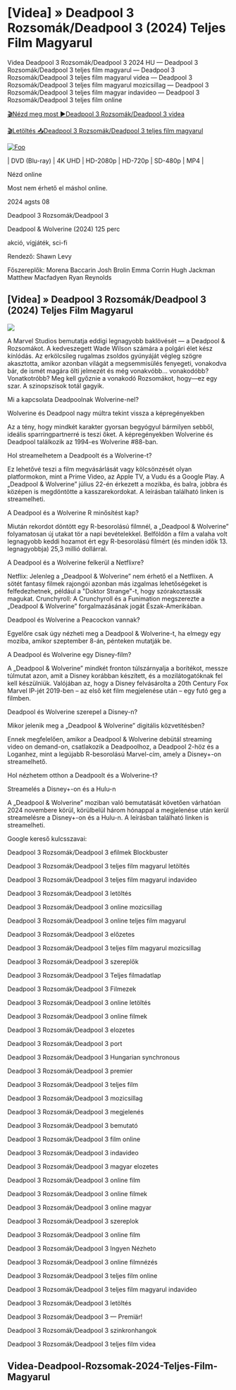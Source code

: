 <h1 tabindex="-1" class="heading-element" dir="auto">[Videa] » Deadpool 3 Rozsomák/Deadpool 3 (2024) Teljes Film Magyarul </h1>

Videa Deadpool 3 Rozsomák/Deadpool 3 2024 HU — Deadpool 3 Rozsomák/Deadpool 3 teljes film magyarul — Deadpool 3 Rozsomák/Deadpool 3 teljes film magyarul videa — Deadpool 3 Rozsomák/Deadpool 3 teljes film magyarul mozicsillag — Deadpool 3 Rozsomák/Deadpool 3 teljes film magyar indavideo — Deadpool 3 Rozsomák/Deadpool 3 teljes film online

<a href="https://bit.ly/deadpool-wolverine-Deadpool-3-gitlag" rel="nofollow">🎬Nézd meg most ►Deadpool 3 Rozsomák/Deadpool 3 videa</a>

<a href="https://bit.ly/deadpool-wolverine-Deadpool-3-gitlag" rel="nofollow">🎬Letöltés 📥Deadpool 3 Rozsomák/Deadpool 3 teljes film magyarul</a>

<a href="https://bit.ly/deadpool-wolverine-Deadpool-3-gitlag" rel="nofollow"><img src="https://camo.githubusercontent.com/917e6ed5c302499242165dcc02bdbce85c075fd21b35918eb9c0b771855261b8/68747470733a2f2f7374617469632e7769787374617469632e636f6d2f6d656469612f6232343966395f61646163386637306662336634356238383639313639366337376465313866337e6d76322e676966" alt="Foo" style="max-width: 100%;"></a>


| DVD (Blu-ray) | 4K UHD | HD-2080p | HD-720p | SD-480p | MP4 |

Nézd online

Most nem érhető el máshol online.

2024 agsts 08

Deadpool 3 Rozsomák/Deadpool 3

Deadpool & Wolverine (2024) 125 perc

akció, vígjáték, sci-fi

Rendező: Shawn Levy

Főszereplők: Morena Baccarin Josh Brolin Emma Corrin Hugh Jackman Matthew Macfadyen Ryan Reynolds

## [Videa] » Deadpool 3 Rozsomák/Deadpool 3 (2024) Teljes Film Magyarul

<img src="https://prod-ripcut-delivery.disney-plus.net/v1/variant/disney/4918A55D3FD49D08F74A964ED1AB32D88E2356F3D6B047DADD83DB0154AF0BF8/scale?width=1200&aspectRatio=1.78&format=webp" data-canonical-src="https://prod-ripcut-delivery.disney-plus.net/v1/variant/disney/4918A55D3FD49D08F74A964ED1AB32D88E2356F3D6B047DADD83DB0154AF0BF8/scale?width=1200&aspectRatio=1.78&format=webp" style="max-width: 100%;">

A Marvel Studios bemutatja eddigi legnagyobb baklövését — a Deadpool & Rozsomákot. A kedveszegett Wade Wilson számára a polgári élet kész kínlódás. Az erkölcsileg rugalmas zsoldos gyúnyáját végleg szögre akasztotta, amikor azonban világát a megsemmisülés fenyegeti, vonakodva bár, de ismét magára ölti jelmezét és még vonakvóbb... vonakodóbb? Vonatkotróbb? Meg kell győznie a vonakodó Rozsomákot, hogy—ez egy szar. A szinopszisok totál gagyik.

Mi a kapcsolata Deadpoolnak Wolverine-nel?

Wolverine és Deadpool nagy múltra tekint vissza a képregényekben

Az a tény, hogy mindkét karakter gyorsan begyógyul bármilyen sebből, ideális sparringpartnerré is teszi őket. A képregényekben Wolverine és Deadpool találkozik az 1994-es Wolverine #88-ban.

Hol streamelhetem a Deadpoolt és a Wolverine-t?

Ez lehetővé teszi a film megvásárlását vagy kölcsönzését olyan platformokon, mint a Prime Video, az Apple TV, a Vudu és a Google Play. A „Deadpool & Wolverine” július 22-én érkezett a mozikba, és balra, jobbra és középen is megdöntötte a kasszarekordokat. A leírásban található linken is streamelheti.

A Deadpool és a Wolverine R minősítést kap?

Miután rekordot döntött egy R-besorolású filmnél, a „Deadpool & Wolverine” folyamatosan új utakat tör a napi bevételekkel. Belföldön a film a valaha volt legnagyobb keddi hozamot ért egy R-besorolású filmért (és minden idők 13. legnagyobbja) 25,3 millió dollárral.

A Deadpool és a Wolverine felkerül a Netflixre?

Netflix: Jelenleg a „Deadpool & Wolverine” nem érhető el a Netflixen. A sötét fantasy filmek rajongói azonban más izgalmas lehetőségeket is felfedezhetnek, például a "Doktor Strange"-t, hogy szórakoztassák magukat. Crunchyroll: A Crunchyroll és a Funimation megszerezte a „Deadpool & Wolverine” forgalmazásának jogát Észak-Amerikában.

Deadpool és Wolverine a Peacockon vannak?

Egyelőre csak úgy nézheti meg a Deadpool & Wolverine-t, ha elmegy egy moziba, amikor szeptember 8-án, pénteken mutatják be.

A Deadpool és Wolverine egy Disney-film?

A „Deadpool & Wolverine” mindkét fronton túlszárnyalja a borítékot, messze túlmutat azon, amit a Disney korábban készített, és a mozilátogatóknak fel kell készülniük. Valójában az, hogy a Disney felvásárolta a 20th Century Fox Marvel IP-jét 2019-ben – az első két film megjelenése után – egy futó geg a filmben.

Deadpool és Wolverine szerepel a Disney-n?

Mikor jelenik meg a „Deadpool & Wolverine” digitális közvetítésben?

Ennek megfelelően, amikor a Deadpool & Wolverine debütál streaming video on demand-on, csatlakozik a Deadpoolhoz, a Deadpool 2-höz és a Loganhez, mint a legújabb R-besorolású Marvel-cím, amely a Disney+-on streamelhető.

Hol nézhetem otthon a Deadpoolt és a Wolverine-t?

Streamelés a Disney+-on és a Hulu-n

A „Deadpool & Wolverine” moziban való bemutatását követően várhatóan 2024 novembere körül, körülbelül három hónappal a megjelenése után kerül streamelésre a Disney+-on és a Hulu-n. A leírásban található linken is streamelheti.

Google kereső kulcsszavai:

Deadpool 3 Rozsomák/Deadpool 3 efilmek Blockbuster

Deadpool 3 Rozsomák/Deadpool 3 teljes film magyarul letöltés

Deadpool 3 Rozsomák/Deadpool 3 teljes film magyarul indavideo

Deadpool 3 Rozsomák/Deadpool 3 letöltés

Deadpool 3 Rozsomák/Deadpool 3 online mozicsillag

Deadpool 3 Rozsomák/Deadpool 3 online teljes film magyarul

Deadpool 3 Rozsomák/Deadpool 3 előzetes

Deadpool 3 Rozsomák/Deadpool 3 teljes film magyarul mozicsillag

Deadpool 3 Rozsomák/Deadpool 3 szereplők

Deadpool 3 Rozsomák/Deadpool 3 Teljes filmadatlap

Deadpool 3 Rozsomák/Deadpool 3 Filmezek

Deadpool 3 Rozsomák/Deadpool 3 online letöltés

Deadpool 3 Rozsomák/Deadpool 3 online filmek

Deadpool 3 Rozsomák/Deadpool 3 elozetes

Deadpool 3 Rozsomák/Deadpool 3 port

Deadpool 3 Rozsomák/Deadpool 3 Hungarian synchronous

Deadpool 3 Rozsomák/Deadpool 3 premier

Deadpool 3 Rozsomák/Deadpool 3 teljes film

Deadpool 3 Rozsomák/Deadpool 3 mozicsillag

Deadpool 3 Rozsomák/Deadpool 3 megjelenés

Deadpool 3 Rozsomák/Deadpool 3 bemutató

Deadpool 3 Rozsomák/Deadpool 3 film online

Deadpool 3 Rozsomák/Deadpool 3 indavideo

Deadpool 3 Rozsomák/Deadpool 3 magyar elozetes

Deadpool 3 Rozsomák/Deadpool 3 online film

Deadpool 3 Rozsomák/Deadpool 3 online filmek

Deadpool 3 Rozsomák/Deadpool 3 online magyar

Deadpool 3 Rozsomák/Deadpool 3 szereplok

Deadpool 3 Rozsomák/Deadpool 3 online film

Deadpool 3 Rozsomák/Deadpool 3 Ingyen Nézheto

Deadpool 3 Rozsomák/Deadpool 3 online filmnézés

Deadpool 3 Rozsomák/Deadpool 3 teljes film online

Deadpool 3 Rozsomák/Deadpool 3 teljes film magyarul indavideo

Deadpool 3 Rozsomák/Deadpool 3 letöltés

Deadpool 3 Rozsomák/Deadpool 3 — Premiär!

Deadpool 3 Rozsomák/Deadpool 3 szinkronhangok

Deadpool 3 Rozsomák/Deadpool 3 teljes film videa

## Videa-Deadpool-Rozsomak-2024-Teljes-Film-Magyarul
